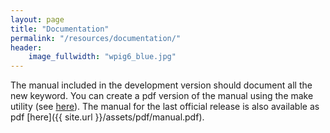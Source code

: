 ```yaml
---
layout: page
title: "Documentation"
permalink: "/resources/documentation/"
header:
    image_fullwidth: "wpig6_blue.jpg"
---
```


The
manual included in the development version should document all the new
keyword. You can create a pdf version of the manual using the make
utility (see
[here](https://github.com/cosmo-epfl/i-pi-dev/blob/master/doc/README)). The
manual for the last official release is also available as pdf
[here]({{ site.url }}/assets/pdf/manual.pdf). 
